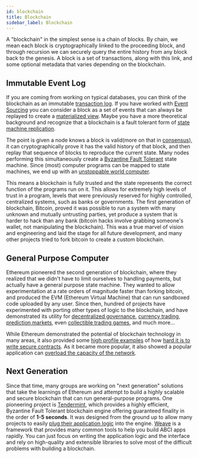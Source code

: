 ```yaml
---
id: blockchain
title: Blockchain
sidebar_label: Blockchain
---
```


A "blockchain" in the simplest sense is a chain of blocks. By chain, we mean each block is cryptographically linked to the proceeding block, and through recursion we can securely query the entire history from any block back to the genesis. A block is a set of transactions, along with this link, and some optional metadata that varies depending on the blockchain.

## Immutable Event Log

If you are coming from working on typical databases, you can think of the blockchain as an immutable [transaction log](https://en.wikipedia.org/wiki/Transaction_log). If you have worked with [Event Sourcing](https://martinfowler.com/eaaDev/EventSourcing.html) you can consider a block as a set of events that can always be replayed to create a [materialized view](https://docs.microsoft.com/en-us/azure/architecture/patterns/materialized-view). Maybe you have a more theoretical background and recognize that a blockchain is a fault tolerant form of [state machine replication](https://en.wikipedia.org/wiki/State_machine_replication#Ordering_Inputs).

The point is given a node knows a block is valid(more on that in [consensus](./consensus.html)), it can cryptographically prove it has the valid history of that block, and then replay that sequence of blocks to reproduce the current state. Many nodes performing this simultaneously create a [Byzantine Fault Tolerant](https://en.wikipedia.org/wiki/Byzantine_fault_tolerance) state machine. Since (most) computer programs can be mapped to state machines, we end up with an [unstoppable world computer](https://www.ethereum.org/).

This means a blockchain is fully trusted and the state represents the correct function of the programs run on it. This allows for extremely high levels of trust in a program, levels that were previously reserved for highly controlled, centralized systems, such as banks or governments. The first generation of blockchain, Bitcoin, proved it was possible to run a system with many unknown and mutually untrusting parties, yet produce a system that is harder to hack than any bank (bitcoin hacks involve grabbing someone's wallet, not manipulating the blockchain). This was a true marvel of vision and engineering and laid the stage for all future development, and many other projects tried to fork bitcoin to create a custom blockchain.

## General Purpose Computer

Ethereum pioneered the second generation of blockchain, where they realized that we didn't have to limit ourselves to handling payments, but actually have a general purpose state machine. They wanted to allow experimentation at a rate orders of magnitude faster than forking bitcoin, and produced the EVM (Ethereum Virtual Machine) that can run sandboxed code uploaded by any user. Since then, hundred of projects have experimented with porting other types of logic to the blockchain, and have demonstrated its utility for [decentralized governance](https://aragon.one/), [currency trading](https://0xproject.com/), [prediction markets](https://gnosis.pm/), even [collectible trading games](https://www.cryptokitties.co/), and much more...

While Ethereum demonstrated the potential of blockchain technology in many areas, it also provided some [high profile examples](https://www.cryptocompare.com/coins/guides/the-dao-the-hack-the-soft-fork-and-the-hard-fork/) of how [hard it is to write secure contracts](https://medium.com/chain-cloud-company-blog/parity-multisig-hack-again-b46771eaa838). As it became more popular, it also showed a popular application can [overload the capacity of the network](https://dealbreaker.com/2017/12/ethereum-the-crypto-network-that-will-transform-everything-struggles-to-handle-digital-beanie-babies/).

## Next Generation

Since that time, many groups are working on "next generation" solutions that take the learnings of Ethereum and attempt to build a highly scalable and secure blockchain that can run general-purpose programs. One pioneering project is [Tendermint](https://tendermint.com/), which provides a highly efficient, Byzantine Fault Tolerant blockchain engine offering guaranteed finality in the order of **1-5 seconds**. It was designed from the ground up to allow many projects to easily [plug their application logic](https://tendermint.readthedocs.io/en/master/app-development.html#abci-design) into the engine. [Weave](https://github.com/iov-one/weave) is a framework that provides many common tools to help you build ABCI apps rapidly. You can just focus on writing the application logic and the interface and rely on high-quality and extensible libraries to solve most of the difficult problems with building a blockchain.
